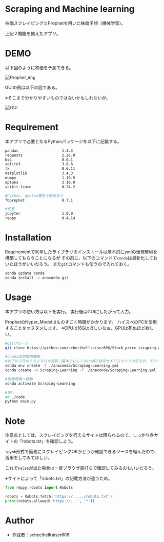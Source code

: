 # Scraping and Machine learning

株価スクレイピングとProphetを用いた株価予想（機械学習）。

上記２機能を備えたアプリ。
 
# DEMO
 
以下図のように株価を予測できる。

![Prophet_img](https://user-images.githubusercontent.com/89838264/139519280-7a94aa1e-3483-4064-9f6b-5f98e371c124.jpeg)

GUIの例は以下の図である。

※そこまで分かりやすいものではないかもしれないが。

![GUI](https://user-images.githubusercontent.com/89838264/139519752-b5587cbb-6a3b-4d8d-a3c2-1257ed83a5a2.png)

 
# Requirement
本アプリで必要となるPythonパッケージを以下に記載する。

```bash
pandas                    1.3.3
requests                  2.26.0
bs4                       0.0.1
sqlite3                   3.8.6
tk                        8.6.11
matplotlib                3.4.3
numpy                     1.19.5
optuna                    2.10.0
scikit-learn              0.24.2

#Cython, pystan等色々依存あり
fbprophet                 0.7.1

#任意
jupyter                   1.0.0
reppy                     0.4.14
```

 
# Installation
 
Requirementで列挙したライブラリのインストールは基本的にymlの仮想環境を構築してもらうことになるが
その前に、以下のコマンドで`conda`は最新化しておいたほうがいいだろう。
また`git`コマンドも使うので入れておく。

```bash
conda update conda
conda install -c anaconda git
```
 
# Usage
 
本アプリの使い方は以下を実行。
実行後はGUIにしたがって入力。

ProphetのHyper_Modelはものすごく時間がかかります。
ハイスぺのPCを使用することをオヌヌメします。
※CPUは16Gはほしいなぁ、GPUは死ぬほど欲しい。

```bash
#gitクローン
git clone https://github.com/schecthellraiser606/Stock_price_scraping_and_Predict

#conda仮想環境構築
#以下の２行のうちどちらか選択（基本上にしておけばOS依存せずにコマンドは走るが、エラーが出ないとは言ってない）
conda env create -f ./anaconda/Scraping-Learning.yml
conda create -n Scraping-Learning -f ./anaconda/Scraping-Learning.yml

#仮想環境へ移動
conda activate Scraping-Learning

#実行
cd ./code
python main.py

```
 
# Note
 
注意点としては、スクレイピングを行えるサイトは限られるので、しっかり各サイトの「robots.txt」を確認しよう。

`ipynb`形式で簡易にスクレイピングOKかどうか確認できるソースを組んだので、活用をしてみてほしい。

これで`False`が出た場合は一度ブラウザ直打ちで確認してみるのもいいだろう。

※サイトによって「robots.txt」の記載方法が違うため。


```Python
from reppy.robots import Robots

robots = Robots.fetch('https://...../robots.txt')
print(robots.allowed('https://...', '*'))
```
 
# Author

* 作成者：schecthellraiser606 
